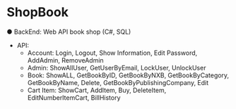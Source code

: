 # ShopBook
● BackEnd: Web API book shop (C#, SQL) 
- API:
    + Account: Login, Logout, Show Information, Edit Password, AddAdmin, RemoveAdmin
    + Admin: ShowAllUser, GetUserByEmail, LockUser, UnlockUser
    + Book: ShowALL, GetBookByID, GetBookByNXB, GetBookByCategory, GetBookByName, Delete, GetBookByPublishingCompany, Edit
    + Cart Item: ShowCart, AddItem, Buy, DeleteItem, EditNumberItemCart, BillHistory

